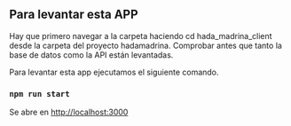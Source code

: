 

## Para levantar esta APP
Hay que primero navegar a la carpeta haciendo cd hada_madrina_client desde la carpeta del proyecto hadamadrina.
Comprobar antes que tanto la base de datos como la API están levantadas.

Para levantar esta app ejecutamos el siguiente comando.

### `npm run start`

Se abre en [http://localhost:3000](http://localhost:3000) 


